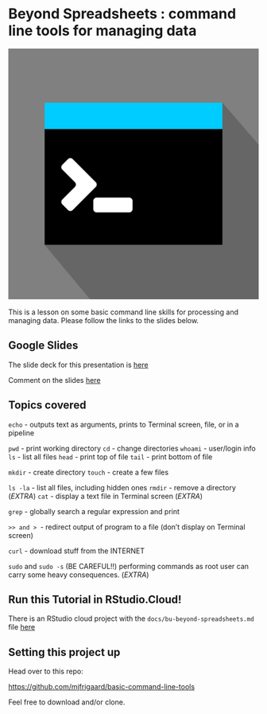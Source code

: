 Beyond Spreadsheets : command line tools for managing data
====================================================================

![](images/01-cli.png)

This is a lesson on some basic command line skills for processing and managing data. Please follow the links to the slides below.

## Google Slides

The slide deck for this presentation is [here](http://bit.ly/33DuKMt)

Comment on the slides [here](http://bit.ly/bu-beyond-spreadsheets)

## Topics covered

`echo` - outputs text as arguments, prints to Terminal screen, file, or in a pipeline

`pwd` - print working directory
`cd` - change directories
`whoami` - user/login info
`ls` - list all files
`head` - print top of file
`tail` - print bottom of file

`mkdir` - create directory
`touch` - create a few files


`ls -la` - list all files, including hidden ones
`rmdir` - remove a directory  (*EXTRA*)
`cat` - display a text file in Terminal screen  (*EXTRA*)

`grep` - globally search a regular expression and print

`>> and > `- redirect output of program to a file (don’t display on Terminal screen)

`curl` - download stuff from the INTERNET

`sudo` and `sudo -s` (BE CAREFUL!!) performing commands as root user can carry some heavy consequences. (*EXTRA*)

## Run this Tutorial in RStudio.Cloud!

There is an RStudio cloud project with the `docs/bu-beyond-spreadsheets.md` file [here](https://rstudio.cloud/project/618815)

## Setting this project up

Head over to this repo:

https://github.com/mjfrigaard/basic-command-line-tools

Feel free to download and/or clone.
